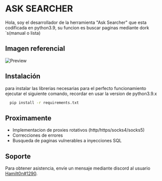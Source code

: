 # ASK SEARCHER
Hola, soy el desarrollador de la herramienta "Ask Searcher" que esta codificada en python3.9, su funcion es buscar paginas mediante dork´s(manual o lista)
## Imagen referencial
![Preview](https://i.imgur.com/ccbEZMJ.png)
## Instalación
para instalar las librerias necesarias para el perfecto funcionamiento ejecutar el siguiente comando, recordar en usar la version de python3.9.x
```bash
  pip install -r requirements.txt
```
## Proximamente
- Implementacion de proxies rotativos (http/https/socks4/socks5)
- Correcciones de errores
- Busqueda de paginas vulnerables a inyecciones SQL

## Soporte
Para obtener asistencia, envíe un mensaje mediante discord al usuario [Hamilt0n#1290]().
